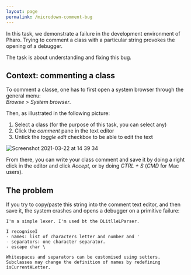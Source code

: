 ```yaml
---
layout: page
permalink: /microdown-comment-bug
---
```


<!---# The microdown comment bug-->
In this task, we demonstrate a failure in the development environment of Pharo.
Trying to comment a class with a particular string provokes the opening of a debugger.

The task is about understanding and fixing this bug.

## Context: commenting a class

To comment a classe, one has to first open a system browser through the general menu: <br>
*Browse > System browser*.

Then, as illustrated in the following picture:
1. Select a class (for the purpose of this task, you can select any)
2. Click the *comment* pane in the text editor
3. Untick the *toggle edit* checkbox to be able to edit the text

![Screenshot 2021-03-22 at 14 39 34](https://user-images.githubusercontent.com/26929529/111998842-b3fd5000-8b1c-11eb-92d5-bcf3c2914ff1.png)

From there, you can write your class comment and save it by doing a right click in the editor and click *Accept*, or by doing *CTRL + S* (*CMD* for Mac users).

## The problem

If you try to copy/paste this string into the comment text editor, and then save it, the system crashes and opens a debugger on a primitive failure:

```
I'm a simple lexer. I'm used bt the DLitlleLParser.

I recogniseI
- names: list of characters letter and number and '
- separators: one character separator.
- escape char \

Whitespaces and separators can be customised using setters.
Subclasses may change the definition of names by redefining isCurrentALetter.
```
